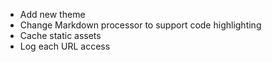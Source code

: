 * Add new theme
* Change Markdown processor to support code highlighting
* Cache static assets
* Log each URL access